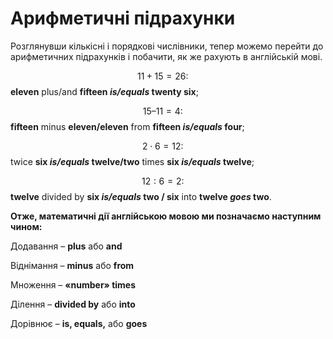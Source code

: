 # Арифметичні підрахунки

<p>Розглянувши кількісні і порядкові числівники, тепер можемо перейти до арифметичних підрахунків і побачити, як же рахують в англійській мові.</p>

$$11 + 15 = 26:\quad$$ <b>eleven</b> <span class="p1">plus/and</span> <b>fifteen <i>is/equals</i> twenty six</b>;

$$15 – 11 = 4:\quad$$ <b>fifteen</b> <span class="p1">minus</span> <b>eleven/eleven</b> <span class="p1">from</span> <b>fifteen <i>is/equals</i> four</b>;

$$2 \cdot 6 = 12:\quad$$ <span class="p1">twice</span> <b>six <i>is/equals</i> twelve/two</b> <span class="p1">times</span> <b>six <i>is/equals</i> twelve</b>;

$$12 : 6 = 2:\quad$$ <b>twelve</b> <span class="p1">divided by</span> <b>six <i>is/equals</i> two / six</b> <span class="p1">into</span> <b>twelve <i>goes</i> two</b>.

<div class="space"></div>

<p><b>Отже, математичні дії англійcькою мовою ми позначаємо наступним чином:</b></p>

<p>Додавання – <b>plus</b> або <b>and</b></p>
<p>Віднімання – <b>minus</b> або <b>from</b></p>
<p>Множення – <b>«number» times</b></p>
<p>Ділення – <b>divided by</b> або <b>into</b></p>
<p>Дорівнює – <b>is, equals,</b> або <b>goes</b></p>